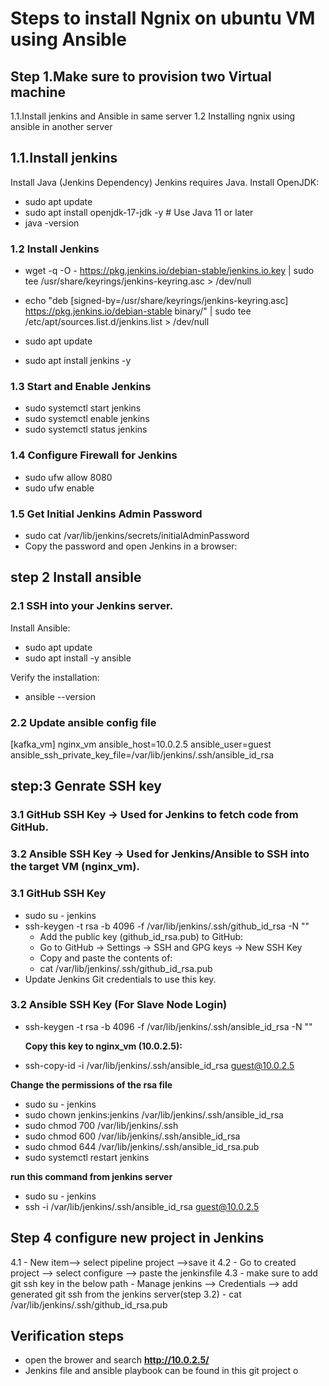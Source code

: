 # Steps to install Ngnix on ubuntu VM using Ansible

## Step 1.Make sure to provision two Virtual machine
   1.1.Install jenkins and Ansible in same server
   1.2 Installing ngnix using ansible in another server

## 1.1.Install jenkins 
Install Java (Jenkins Dependency)
Jenkins requires Java. Install OpenJDK:
- sudo apt update
- sudo apt install openjdk-17-jdk -y  # Use Java 11 or later
- java -version
### 1.2 Install Jenkins
- wget -q -O - https://pkg.jenkins.io/debian-stable/jenkins.io.key | sudo tee /usr/share/keyrings/jenkins-keyring.asc > /dev/null

- echo "deb [signed-by=/usr/share/keyrings/jenkins-keyring.asc] https://pkg.jenkins.io/debian-stable binary/" | sudo tee /etc/apt/sources.list.d/jenkins.list > /dev/null

- sudo apt update

- sudo apt install jenkins -y

### 1.3 Start and Enable Jenkins

- sudo systemctl start jenkins
- sudo systemctl enable jenkins
- sudo systemctl status jenkins

### 1.4 Configure Firewall for Jenkins

- sudo ufw allow 8080
- sudo ufw enable

### 1.5 Get Initial Jenkins Admin Password

- sudo cat /var/lib/jenkins/secrets/initialAdminPassword
- Copy the password and open Jenkins in a browser:

## step 2 Install ansible

### 2.1 SSH into your Jenkins server.

Install Ansible:

- sudo apt update
- sudo apt install -y ansible

Verify the installation:
- ansible --version

### 2.2 Update ansible config file

[kafka_vm]
nginx_vm ansible_host=10.0.2.5 
ansible_user=guest 
ansible_ssh_private_key_file=/var/lib/jenkins/.ssh/ansible_id_rsa

## step:3  Genrate SSH key
### 3.1 GitHub SSH Key → Used for Jenkins to fetch code from GitHub.
### 3.2 Ansible SSH Key → Used for Jenkins/Ansible to SSH into the target VM (nginx_vm).

### 3.1 GitHub SSH Key
- sudo su - jenkins
- ssh-keygen -t rsa -b 4096 -f /var/lib/jenkins/.ssh/github_id_rsa -N ""
    - Add the public key (github_id_rsa.pub) to GitHub:
    - Go to GitHub → Settings → SSH and GPG keys → New SSH Key
    - Copy and paste the contents of:
    - cat /var/lib/jenkins/.ssh/github_id_rsa.pub
- Update Jenkins Git credentials to use this key.
  
### 3.2 Ansible SSH Key (For Slave Node Login)

- ssh-keygen -t rsa -b 4096 -f /var/lib/jenkins/.ssh/ansible_id_rsa -N ""
  
  **Copy this key to nginx_vm (10.0.2.5):**
- ssh-copy-id -i /var/lib/jenkins/.ssh/ansible_id_rsa guest@10.0.2.5
  
 **Change the permissions of the rsa file**
- sudo su - jenkins
- sudo chown jenkins:jenkins /var/lib/jenkins/.ssh/ansible_id_rsa
- sudo chmod 700 /var/lib/jenkins/.ssh
- sudo chmod 600 /var/lib/jenkins/.ssh/ansible_id_rsa
- sudo chmod 644 /var/lib/jenkins/.ssh/ansible_id_rsa.pub
- sudo systemctl restart jenkins
  
**run this command from jenkins server** 
- sudo su - jenkins
- ssh -i /var/lib/jenkins/.ssh/ansible_id_rsa guest@10.0.2.5

## Step 4 configure new project in Jenkins

4.1 - New item--> select pipeline project -->save it
4.2 - Go to created project --> select configure --> paste the jenkinsfile
4.3 - make sure to add git ssh key in the below path
    - Manage jenkins --> Credentials --> add generated git ssh from the jenkins server(step 3.2)
    - cat /var/lib/jenkins/.ssh/github_id_rsa.pub

## Verification steps

- open the brower and search **http://10.0.2.5/**
- Jenkins file and ansible playbook can be found in this git project o





